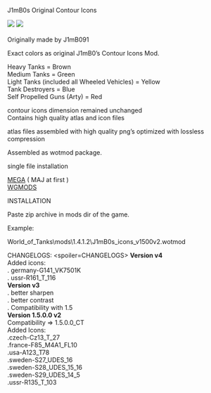 J1mB0s Original Contour Icons

<img src=https://wgmods.net/media/mod_files/6ml1oTi_2.png>

<img src=https://wgmods.net/media/mod_files/VsYh62J_zGi5fyq.jpg>
<br><br>
Originally made by J1mB091<br>

Exact colors as original J1mB0’s Contour Icons Mod.<br>

Heavy Tanks = Brown<br>
Medium Tanks = Green<br>
Light Tanks (included all Wheeled Vehicles) = Yellow<br>
Tank Destroyers = Blue<br>
Self Propelled Guns (Arty) = Red<br>

contour icons dimension remained unchanged<br>
Contains high quality atlas and icon files<br>

atlas files assembled with high quality png’s optimized with lossless compression<br>

Assembled as wotmod package.<br>

single file installation<br>

<a href=https://bit.ly/2EaZhXN>MEGA</a> ( MAJ at first ) <br>
<a href=https://wgmods.net/3260/WGMODS>WGMODS</a> <br>

INSTALLATION<br>

Paste zip archive in mods dir of the game.<br>

Example:<br>

World_of_Tanks\mods\1.4.1.2\J1mB0s_icons_v1500v2.wotmod<br>

CHANGELOGS:
<spoiler=CHANGELOGS>
<b>Version v4</b>
<br>
Added icons:
<br>
. germany-G141_VK7501K <br>
. ussr-R161_T_116
<br>
<b>Version v3</b>
<br>
. better sharpen <br>
. better contrast <br>
. Compatibility with 1.5 
<br>
<b>Version 1.5.0.0 v2</b>
<br>
Compatibility => 1.5.0.0_CT
<br>
Added Icons:
<br>
.czech-Cz13_T_27<br>
.france-F85_M4A1_FL10<br>
.usa-A123_T78<br>
.sweden-S27_UDES_16 <br>
.sweden-S28_UDES_15_16 <br>
.sweden-S29_UDES_14_5 <br>
.ussr-R135_T_103<br>
</spoiler>
